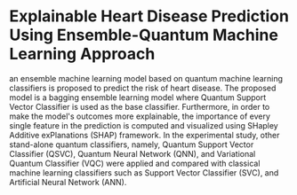 # Explainable Heart Disease Prediction Using Ensemble-Quantum Machine Learning Approach
an ensemble machine learning model based on quantum ‎machine learning ‎classifiers is proposed to predict the risk of heart disease. 
The proposed ‎model ‎is a bagging ensemble learning model where Quantum ‎Support Vector ‎Classifier is used as the base classifier.
Furthermore, in order to make the ‎model's outcomes more explainable, the importance of every single feature in ‎the prediction is computed and visualized using SHapley Additive exPlanations ‎‎(SHAP) framework.
In the experimental study, other stand-alone quantum ‎classifiers, namely, ‎Quantum Support Vector Classifier (QSVC‎),‎ Quantum ‎Neural Network ‎‎(QNN), and Variational ‎‎Quantum Classifier ‎(VQC)
were ‎applied and compared with classical machine learning classifiers ‎such as ‎Support Vector ‎Classifier ‎(SVC), and Artificial Neural Network ‎(ANN). ‎
